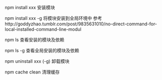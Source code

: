 npm install xxx 安装模块

npm install xxx -g 将模块安装到全局环境中 参考http://goddyzhao.tumblr.com/post/9835631010/no-direct-command-for-local-installed-command-line-modul

npm ls 查看安装的模块及依赖

npm ls -g 查看全局安装的模块及依赖

npm uninstall xxx  (-g) 卸载模块

npm cache clean 清理缓存
